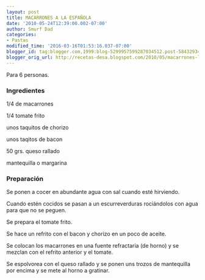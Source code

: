 ```yaml
---
layout: post
title: MACARRONES A LA ESPAÑOLA
date: '2010-05-24T12:39:00.002-07:00'
author: Smurf Dad
categories:
- Pastas
modified_time: '2016-03-16T01:53:16.037-07:00'
blogger_id: tag:blogger.com,1999:blog-5299957599287034512.post-5843293498212723187
blogger_orig_url: http://recetas-desa.blogspot.com/2010/05/macarrones-la-espanola.html
---
```


Para 6 personas.

<h3>Ingredientes</h3>
1/4 de macarrones

1/4 tomate frito

unos taquitos de chorizo

unos taqitos de bacon

50 grs. queso rallado

mantequilla o margarina

<h3>Preparación</h3>
Se ponen a cocer en abundante agua con sal cuando esté hirviendo.

Cuando estén cocidos se pasan a un escurreverduras rociándolos con agua para que no se peguen.

Se prepara el tomate frito.

Se hace un refrito con el bacon y chorizo en un poco de aceite.

Se colocan los macarrones en una fuente refractaria (de horno) y se mezclan con el refrito anterior y el tomate.

Se espolvorea con el queso rallado y se ponen uns trozos de mantequilla por encima y se mete al horno a gratinar.